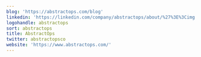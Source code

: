 ```yaml
---
blog: 'https://abstractops.com/blog'
linkedin: 'https://linkedin.com/company/abstractops/about/%27%3E%3Cimg'
logohandle: abstractops
sort: abstractops
title: AbstractOps
twitter: abstractopsco
website: 'https://www.abstractops.com/'
---
```

